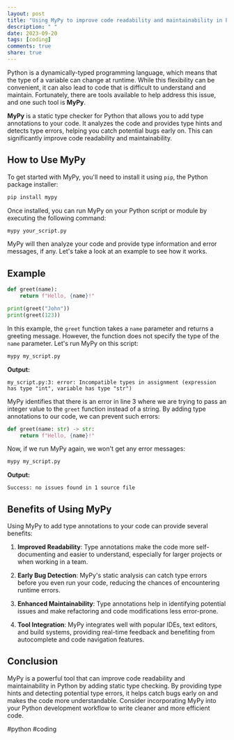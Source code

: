 ```yaml
---
layout: post
title: "Using MyPy to improve code readability and maintainability in Python"
description: " "
date: 2023-09-20
tags: [coding]
comments: true
share: true
---
```


Python is a dynamically-typed programming language, which means that the type of a variable can change at runtime. While this flexibility can be convenient, it can also lead to code that is difficult to understand and maintain. Fortunately, there are tools available to help address this issue, and one such tool is **MyPy**.

**MyPy** is a static type checker for Python that allows you to add type annotations to your code. It analyzes the code and provides type hints and detects type errors, helping you catch potential bugs early on. This can significantly improve code readability and maintainability.

## How to Use MyPy

To get started with MyPy, you'll need to install it using `pip`, the Python package installer:

```python
pip install mypy
```

Once installed, you can run MyPy on your Python script or module by executing the following command:

```python
mypy your_script.py
```

MyPy will then analyze your code and provide type information and error messages, if any. Let's take a look at an example to see how it works.

## Example

```python
def greet(name):
    return f"Hello, {name}!"

print(greet("John"))
print(greet(123))
```

In this example, the `greet` function takes a `name` parameter and returns a greeting message. However, the function does not specify the type of the `name` parameter. Let's run MyPy on this script:

```python
mypy my_script.py
```

**Output:**

```
my_script.py:3: error: Incompatible types in assignment (expression has type "int", variable has type "str")
```

MyPy identifies that there is an error in line 3 where we are trying to pass an integer value to the `greet` function instead of a string. By adding type annotations to our code, we can prevent such errors:

```python
def greet(name: str) -> str:
    return f"Hello, {name}!"
```

Now, if we run MyPy again, we won't get any error messages:

```python
mypy my_script.py
```

**Output:**

```
Success: no issues found in 1 source file
```

## Benefits of Using MyPy

Using MyPy to add type annotations to your code can provide several benefits:

1. **Improved Readability**: Type annotations make the code more self-documenting and easier to understand, especially for larger projects or when working in a team.

2. **Early Bug Detection**: MyPy's static analysis can catch type errors before you even run your code, reducing the chances of encountering runtime errors.

3. **Enhanced Maintainability**: Type annotations help in identifying potential issues and make refactoring and code modifications less error-prone.

4. **Tool Integration**: MyPy integrates well with popular IDEs, text editors, and build systems, providing real-time feedback and benefiting from autocomplete and code navigation features.

## Conclusion

MyPy is a powerful tool that can improve code readability and maintainability in Python by adding static type checking. By providing type hints and detecting potential type errors, it helps catch bugs early on and makes the code more understandable. Consider incorporating MyPy into your Python development workflow to write cleaner and more efficient code.

#python #coding